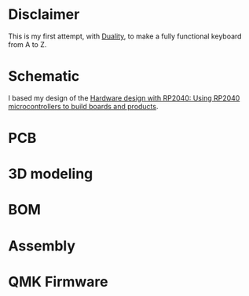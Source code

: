 # Disclaimer
This is my first attempt, with [Duality](https://github.com/a-newhouse/Duality), to make a fully functional keyboard from A to Z. 
# Schematic
I based my design of the [Hardware design with RP2040: Using RP2040 microcontrollers to build boards and products](./Schematic_&_PCB/Hardware_Design_RP2040.pdf).
# PCB
# 3D modeling
# BOM
# Assembly
# QMK Firmware
